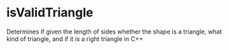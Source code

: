# isValidTriangle
Determines if given the length of sides whether the shape is a triangle, what kind of triangle, and if it is a right triangle in C++
